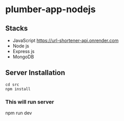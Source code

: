 # plumber-app-nodejs
## Stacks

- JavaScript
https://url-shortener-api.onrender.com
- Node js
- Express js
- MongoDB

## Server Installation
``` 
cd src
npm install 
```
### This will run server
npm run dev
